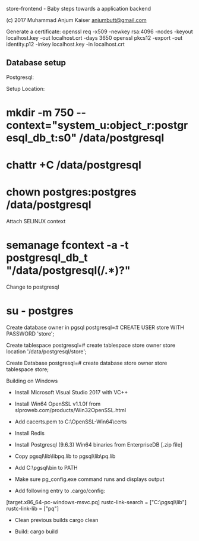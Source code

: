 store-frontend - Baby steps towards a application backend

(c) 2017 Muhammad Anjum Kaiser <anjumbutt@gmail.com>




Generate a certificate:
openssl req -x509 -newkey rsa:4096 -nodes -keyout localhost.key -out localhost.crt -days 3650
openssl pkcs12 -export -out identity.p12 -inkey localhost.key -in localhost.crt


Database setup
---------------

Postgresql:

Setup Location:
# mkdir -m 750 --context="system_u:object_r:postgresql_db_t:s0" /data/postgresql
# chattr +C /data/postgresql
# chown postgres:postgres /data/postgresql

Attach SELINUX context
# semanage fcontext -a -t postgresql_db_t "/data/postgresql(/.*)?"

Change to postgresql
# su - postgres

Create database owner in pgsql
postgresql=# CREATE USER store WITH PASSWORD 'store';

Create tablespace
postgresql=# create tablespace store owner store location '/data/postgresql/store';

Create Database
postgresql=# create database store owner store tablespace store;




Building on Windows

- Install Microsoft Visual Studio 2017 with VC++
- Install Win64 OpenSSL v1.1.0f from slproweb.com/products/Win32OpenSSL.html
- Add cacerts.pem to C:\OpenSSL-Win64\certs

- Install Redis

- Install Postgresql (9.6.3) Win64 binaries from EnterpriseDB [.zip file]
- Copy pgsql\lib\libpq.lib to pgsql\lib\pq.lib

- Add C:\pgsql\bin to PATH
- Make sure pg_config.exe command runs and displays output
- Add following entry to .cargo/config:

[target.x86_64-pc-windows-msvc.pq]
rustc-link-search = ["C:\\pgsql\\lib"]
rustc-link-lib = ["pq"]

- Clean previous builds
cargo clean

- Build:
cargo build
